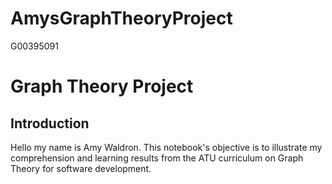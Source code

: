 # AmysGraphTheoryProject
G00395091

<h1>Graph Theory Project</h1>

<h2>Introduction</h2>
<p>Hello my name is Amy Waldron. 
This notebook's objective is to illustrate my comprehension and learning results from the ATU curriculum on Graph Theory for software development.</p>


